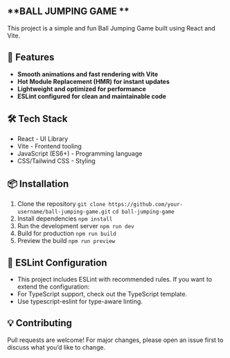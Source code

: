 ## **BALL JUMPING GAME **
This project is a simple and fun Ball Jumping Game built using React and Vite.

## 🚀 Features

* **Smooth animations and fast rendering with Vite**
* **Hot Module Replacement (HMR) for instant updates**
* **Lightweight and optimized for performance**
* **ESLint configured for clean and maintainable code**

## 🛠️ Tech Stack

* React - UI Library
* Vite - Frontend tooling
* JavaScript (ES6+) - Programming language
* CSS/Tailwind CSS - Styling

## 📦 Installation

1. Clone the repository
`git clone https://github.com/your-username/ball-jumping-game.git`
`cd ball-jumping-game`
2. Install dependencies
`npm install`
3. Run the development server
`npm run dev`
4. Build for production
`npm run build`
5. Preview the build
`npm run preview`


## 🔧 ESLint Configuration

* This project includes ESLint with recommended rules. If you want to extend the configuration:
* For TypeScript support, check out the TypeScript template.
* Use typescript-eslint for type-aware linting.

## 💡 Contributing

Pull requests are welcome! For major changes, please open an issue first to discuss what you’d like to change.
